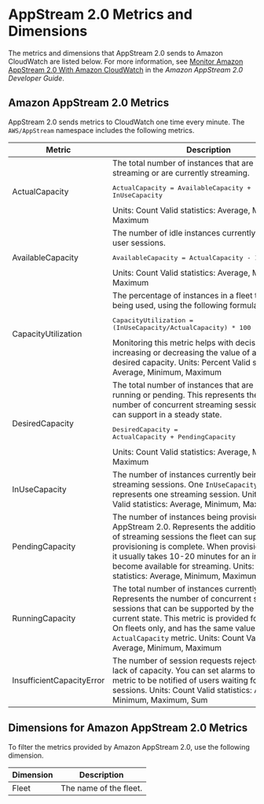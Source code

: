# AppStream 2\.0 Metrics and Dimensions<a name="appstream2.0-metrics-dimensions"></a>

The metrics and dimensions that AppStream 2\.0 sends to Amazon CloudWatch are listed below\. For more information, see [Monitor Amazon AppStream 2\.0 With Amazon CloudWatch](http://docs.aws.amazon.com/appstream2/latest/developerguide/monitoring.html) in the *Amazon AppStream 2\.0 Developer Guide*\.

## Amazon AppStream 2\.0 Metrics<a name="appstream-metrics"></a>

AppStream 2\.0 sends metrics to CloudWatch one time every minute\. The `AWS/AppStream` namespace includes the following metrics\.


| Metric | Description | 
| --- | --- | 
| ActualCapacity |  The total number of instances that are available for streaming or are currently streaming\. <pre>ActualCapacity = AvailableCapacity + InUseCapacity</pre> Units: Count Valid statistics: Average, Minimum, Maximum  | 
|  AvailableCapacity  |  The number of idle instances currently available for user sessions\. <pre>AvailableCapacity = ActualCapacity - InUseCapacity</pre> Units: Count Valid statistics: Average, Minimum, Maximum  | 
| CapacityUtilization |  The percentage of instances in a fleet that are being used, using the following formula\. <pre>CapacityUtilization = (InUseCapacity/ActualCapacity) * 100</pre> Monitoring this metric helps with decisions about increasing or decreasing the value of a fleet's desired capacity\. Units: Percent Valid statistics: Average, Minimum, Maximum  | 
|  DesiredCapacity  |  The total number of instances that are either running or pending\. This represents the total number of concurrent streaming sessions your fleet can support in a steady state\. <pre>DesiredCapacity = ActualCapacity + PendingCapacity</pre> Units: Count Valid statistics: Average, Minimum, Maximum  | 
|  InUseCapacity  |  The number of instances currently being used for streaming sessions\. One `InUseCapacity` count represents one streaming session\. Units: Count Valid statistics: Average, Minimum, Maximum  | 
|  PendingCapacity  |  The number of instances being provisioned by AppStream 2\.0\. Represents the additional number of streaming sessions the fleet can support after provisioning is complete\. When provisioning starts, it usually takes 10\-20 minutes for an instance to become available for streaming\. Units: Count Valid statistics: Average, Minimum, Maximum  | 
| RunningCapacity |  The total number of instances currently running\. Represents the number of concurrent streaming sessions that can be supported by the fleet in its current state\. This metric is provided for Always\-On fleets only, and has the same value as the `ActualCapacity` metric\. Units: Count Valid statistics: Average, Minimum, Maximum  | 
|  InsufficientCapacityError  |  The number of session requests rejected due to lack of capacity\. You can set alarms to use this metric to be notified of users waiting for streaming sessions\. Units: Count Valid statistics: Average, Minimum, Maximum, Sum  | 

## Dimensions for Amazon AppStream 2\.0 Metrics<a name="appstream-dimensions"></a>

To filter the metrics provided by Amazon AppStream 2\.0, use the following dimension\.


| Dimension | Description | 
| --- | --- | 
|  Fleet  |  The name of the fleet\.  | 